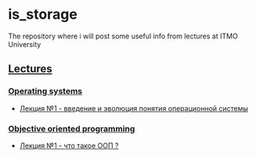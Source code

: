 # is_storage
The repository where i will post some useful info from lectures at ITMO University

## [Lectures](lectures)
### [Operating systems](lectures/os20)
* [Лекция №1 - введение и эволюция понятия операционной системы](lectures/os20/first-03.09.md)
### [Objective oriented programming](lectures/oop20)
* [Лекция №1 - что такое ООП ?](lectures/oop20/first-07.09.md)

